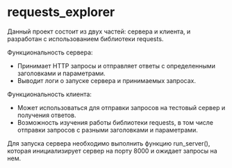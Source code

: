 # requests_explorer
Данный проект состоит из двух частей: сервера и клиента, и разработан с использованием библиотеки requests.


Функциональность сервера:
- Принимает HTTP запросы и отправляет ответы с определенными заголовками и параметрами.
- Выводит логи о запуске сервера и принимаемых запросах.

Функциональность клиента:
- Может использоваться для отправки запросов на тестовый сервер и получения ответов.
- Возможность изучения работы библиотеки requests, в том числе отправки запросов с разными заголовками и параметрами.

Для запуска сервера необходимо выполнить функцию run_server(), которая инициализирует сервер на порту 8000 и ожидает запросы на нем.


